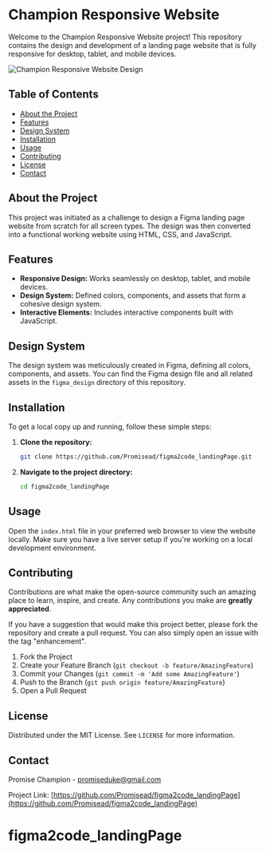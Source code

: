 # Champion Responsive Website

Welcome to the Champion Responsive Website project! This repository contains the design and development of a landing page website that is fully responsive for desktop, tablet, and mobile devices.

![Champion Responsive Website Design](/figma_design/Champion_Responsive_Website_Design.png)

## Table of Contents

- [About the Project](#about-the-project)
- [Features](#features)
- [Design System](#design-system)
- [Installation](#installation)
- [Usage](#usage)
- [Contributing](#contributing)
- [License](#license)
- [Contact](#contact)

## About the Project

This project was initiated as a challenge to design a Figma landing page website from scratch for all screen types. The design was then converted into a functional working website using HTML, CSS, and JavaScript.

## Features

- **Responsive Design:** Works seamlessly on desktop, tablet, and mobile devices.
- **Design System:** Defined colors, components, and assets that form a cohesive design system.
- **Interactive Elements:** Includes interactive components built with JavaScript.

## Design System

The design system was meticulously created in Figma, defining all colors, components, and assets. You can find the Figma design file and all related assets in the `figma_design` directory of this repository.

## Installation

To get a local copy up and running, follow these simple steps:

1. **Clone the repository:**

   ```sh
   git clone https://github.com/Promisead/figma2code_landingPage.git
   ```

2. **Navigate to the project directory:**
   ```sh
   cd figma2code_landingPage
   ```

## Usage

Open the `index.html` file in your preferred web browser to view the website locally. Make sure you have a live server setup if you're working on a local development environment.

## Contributing

Contributions are what make the open-source community such an amazing place to learn, inspire, and create. Any contributions you make are **greatly appreciated**.

If you have a suggestion that would make this project better, please fork the repository and create a pull request. You can also simply open an issue with the tag "enhancement".

1. Fork the Project
2. Create your Feature Branch (`git checkout -b feature/AmazingFeature`)
3. Commit your Changes (`git commit -m 'Add some AmazingFeature'`)
4. Push to the Branch (`git push origin feature/AmazingFeature`)
5. Open a Pull Request

## License

Distributed under the MIT License. See `LICENSE` for more information.

## Contact

Promise Champion - [promiseduke@gmail.com](mailto:promiseduke@gmail.com)

Project Link: [https://github.com/Promisead/figma2code_landingPage](https://github.com/Promisead/figma2code_landingPage)

# figma2code_landingPage
